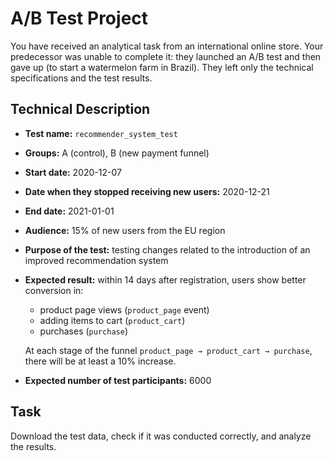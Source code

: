 # A/B Test Project

You have received an analytical task from an international online store. Your predecessor was unable to complete it: they launched an A/B test and then gave up (to start a watermelon farm in Brazil). They left only the technical specifications and the test results.

## Technical Description

- **Test name:** `recommender_system_test`
- **Groups:** A (control), B (new payment funnel)
- **Start date:** 2020-12-07
- **Date when they stopped receiving new users:** 2020-12-21
- **End date:** 2021-01-01
- **Audience:** 15% of new users from the EU region
- **Purpose of the test:** testing changes related to the introduction of an improved recommendation system
- **Expected result:** within 14 days after registration, users show better conversion in:
  - product page views (`product_page` event)
  - adding items to cart (`product_cart`)
  - purchases (`purchase`)

  At each stage of the funnel `product_page → product_cart → purchase`, there will be at least a 10% increase.

- **Expected number of test participants:** 6000

## Task

Download the test data, check if it was conducted correctly, and analyze the results.

